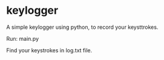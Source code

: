 # keylogger

A simple keylogger using python, to record your keysttrokes.

Run: main.py 

Find your keystrokes in log.txt file.
